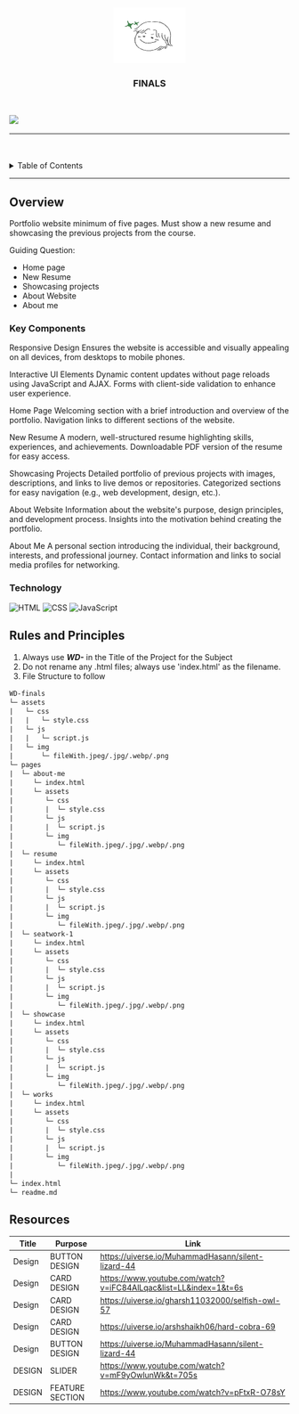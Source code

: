 <a name="readme-top"/>

<br/>

<br />
<div align="center">
  <a href="https://github.com/zyx-0314/">
  <!-- TODO: If you want to add logo or banner you can add it here -->
    <img src="./assets/img/logog.png" alt="Nyebe" width="130" height="100">
  </a>
<!-- TODO: Change Title to the name of the title of your Project -->
  <h3 align="center">FINALS</h3>
</div>
<!-- TODO: Make a short description -->
<div align="center">

</div>

<br />

<!-- TODO: Change the zyx-0314 into your github username  -->
<!-- TODO: Change the WD-Template-Project into the same name of your folder -->
![](https://visit-counter.vercel.app/counter.png?page=JustineClaro/WD---finals)

---

<br />
<br />

<!-- TODO: If you want to add more layers for your readme -->
<details>
  <summary>Table of Contents</summary>
  <ol>
    <li>
      <a href="#overview">Overview</a>
      <ol>
        <li>
          <a href="#key-components">Key Components</a>
        </li>
        <li>
          <a href="#technology">Technology</a>
        </li>
      </ol>
    </li>
    <li>
      <a href="#rules-and-principles">Rules and Principles</a>
    </li>
    <li>
      <a href="#resources">Resources</a>
    </li>
  </ol>
</details>

---

## Overview

<!-- TODO: To be changed -->

Portfolio website minimum of five pages. Must show a new resume and showcasing the previous projects from the course. 

Guiding Question:
- Home page
- New Resume
- Showcasing projects
- About Website
- About me



### Key Components
<!-- TODO: List of Key Components -->

Responsive Design
Ensures the website is accessible and visually appealing on all devices, from desktops to mobile phones.

Interactive UI Elements
Dynamic content updates without page reloads using JavaScript and AJAX.
Forms with client-side validation to enhance user experience.

Home Page
Welcoming section with a brief introduction and overview of the portfolio.
Navigation links to different sections of the website.

New Resume
A modern, well-structured resume highlighting skills, experiences, and achievements.
Downloadable PDF version of the resume for easy access.

Showcasing Projects
Detailed portfolio of previous projects with images, descriptions, and links to live demos or repositories.
Categorized sections for easy navigation (e.g., web development, design, etc.).

About Website
Information about the website's purpose, design principles, and development process.
Insights into the motivation behind creating the portfolio.

About Me
A personal section introducing the individual, their background, interests, and professional journey.
Contact information and links to social media profiles for networking.
### Technology
<!-- TODO: List of Technology Used -->
![HTML](https://img.shields.io/badge/HTML-E34F26?style=for-the-badge&logo=html5&logoColor=white)
![CSS](https://img.shields.io/badge/CSS-1572B6?style=for-the-badge&logo=css3&logoColor=white)
![JavaScript](https://img.shields.io/badge/JavaScript-F7DF1E?style=for-the-badge&logo=javascript&logoColor=white)

## Rules and Principles
1. Always use ***WD-*** in the Title of the Project for the Subject
2. Do not rename any .html files; always use 'index.html' as the filename.
3. File Structure to follow

```
WD-finals
└─ assets
|   └─ css
|   |   └─ style.css
|   └─ js
|   |   └─ script.js
|   └─ img
|       └─ fileWith.jpeg/.jpg/.webp/.png
└─ pages
|  └─ about-me
|     └─ index.html
|     └─ assets
|        └─ css
|        |  └─ style.css
|        └─ js
|        |  └─ script.js
|        └─ img
|           └─ fileWith.jpeg/.jpg/.webp/.png
|  └─ resume
|     └─ index.html
|     └─ assets
|        └─ css
|        |  └─ style.css
|        └─ js
|        |  └─ script.js
|        └─ img
|           └─ fileWith.jpeg/.jpg/.webp/.png
|  └─ seatwork-1
|     └─ index.html
|     └─ assets
|        └─ css
|        |  └─ style.css
|        └─ js
|        |  └─ script.js
|        └─ img
|           └─ fileWith.jpeg/.jpg/.webp/.png
|  └─ showcase
|     └─ index.html
|     └─ assets
|        └─ css
|        |  └─ style.css
|        └─ js
|        |  └─ script.js
|        └─ img
|           └─ fileWith.jpeg/.jpg/.webp/.png
|  └─ works
|     └─ index.html
|     └─ assets
|        └─ css
|        |  └─ style.css
|        └─ js
|        |  └─ script.js
|        └─ img
|           └─ fileWith.jpeg/.jpg/.webp/.png
|
└─ index.html
└─ readme.md
```

## Resources

<!-- TODO: Add References -->
| Title | Purpose | Link |
|-|-|-|
| Design| BUTTON DESIGN| https://uiverse.io/MuhammadHasann/silent-lizard-44 |
| Design| CARD DESIGN| https://www.youtube.com/watch?v=iFC84AlLqac&list=LL&index=1&t=6s |
| Design| CARD DESIGN| https://uiverse.io/gharsh11032000/selfish-owl-57 |
| Design| CARD DESIGN| https://uiverse.io/arshshaikh06/hard-cobra-69|
| Design| BUTTON DESIGN| https://uiverse.io/MuhammadHasann/silent-lizard-44 |
| DESIGN| SLIDER | https://www.youtube.com/watch?v=mF9yOwlunWk&t=705s |
| DESIGN| FEATURE SECTION | https://www.youtube.com/watch?v=pFtxR-O78sY |

